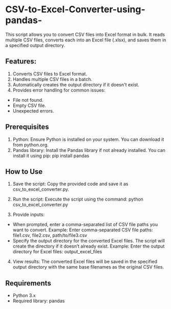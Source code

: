 # CSV-to-Excel-Converter-using-pandas-
This script allows you to convert CSV files into Excel format in bulk. It reads multiple CSV files, converts each into an Excel file (.xlsx), and saves them in a specified output directory.

## Features:
1. Converts CSV files to Excel format.
2. Handles multiple CSV files in a batch.
3. Automatically creates the output directory if it doesn't exist.
4. Provides error handling for common issues:
- File not found.
- Empty CSV file.
- Unexpected errors.

## Prerequisites
1. Python: Ensure Python is installed on your system. You can download it from python.org.
2. Pandas library: Install the Pandas library if not already installed. You can install it using pip:
pip install pandas

## How to Use
1. Save the script: Copy the provided code and save it as csv_to_excel_converter.py.

2. Run the script: Execute the script using the command:
   python csv_to_excel_converter.py

3. Provide inputs:
- When prompted, enter a comma-separated list of CSV file paths you want to convert. Example:
   Enter comma-separated CSV file paths: file1.csv, file2.csv, path/to/file3.csv
- Specify the output directory for the converted Excel files. The script will create the directory if it doesn’t already exist. Example:
  Enter the output directory for Excel files: output_excel_files

4. View results: The converted Excel files will be saved in the specified output directory with the same base filenames as the original CSV files.



## Requirements
- Python 3.x
- Required library: pandas

